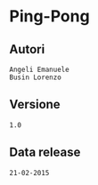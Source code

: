 # Ping-Pong
## Autori
    Angeli Emanuele  
    Busin Lorenzo
    
## Versione
    1.0 

## Data release
    21-02-2015
    
